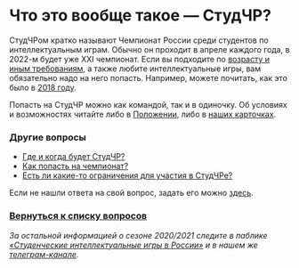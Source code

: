 # Что это вообще такое — СтудЧР?

СтудЧРом кратко называют Чемпионат России среди студентов по интеллектуальным играм. Обычно он проходит в апреле каждого года, в 2022-м будет уже XXI чемпионат. Если вы подходите по [возрасту и иным требованиям](https://vk.com/@chgk_student-vozrast-studchr), а также любите интеллектуальные игры, вам обязательно надо на него попасть. Например, можете почитать, как это было в [2018 году](https://vk.com/@studchr2018-kak-eto-bylo).

Попасть на СтудЧР можно как командой, так и в одиночку. Об условиях и возможностях читайте либо в [Положении](https://drive.google.com/file/d/1lR2C7aNHXHWPObhUpCpwTlyPojrEDyMj/view), либо в [наших карточках](https://vk.com/@chgk_student-studchr-faq).

### Другие вопросы

- [Где и когда будет СтудЧР?](https://vk.com/@chgk_student-gde-i-kogda)
- [Как попасть на чемпионат?](https://vk.com/@chgk_student-kak-popast-na-studchr)
- [Есть ли какие-то ограничения для участия в СтудЧРе?](https://vk.com/@chgk_student-vozrast-studchr)

Если не нашли ответа на свой вопрос, задать его можно [здесь](https://vk.com/topic-99683830_42237587).

### [Вернуться к списку вопросов](https://vk.com/@chgk_student-studchr-faq)

*За остальной информацией о сезоне 2020/2021 следите в паблике [«Студенческие интеллектуальные игры в России»](https://vk.com/chgk_student) и в нашем же [телеграм-канале](https://t.me/chgk_student_ru).*
